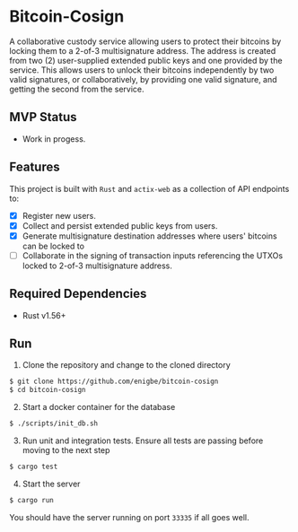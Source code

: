 # Bitcoin-Cosign

A collaborative custody service allowing users to protect their bitcoins by locking them to a 2-of-3 multisignature address. The address is created from two (2) user-supplied extended public keys and one provided by the service. This allows users to unlock their bitcoins independently by two valid signatures, or collaboratively, by providing one valid signature, and getting the second from the service.

## MVP Status
- Work in progess. 

## Features
This project is built with `Rust` and `actix-web` as a collection of API endpoints to:
- [x] Register new users.
- [x] Collect and persist extended public keys from users.
- [x] Generate multisignature destination addresses where users' bitcoins can be locked to
- [ ] Collaborate in the signing of transaction inputs referencing the UTXOs locked to 2-of-3 multisignature address. 

## Required Dependencies
- Rust v1.56+

## Run
1. Clone the repository and change to the cloned directory
```sh
$ git clone https://github.com/enigbe/bitcoin-cosign
$ cd bitcoin-cosign
```
2. Start a docker container for the database
```sh
$ ./scripts/init_db.sh
```
3. Run unit and integration tests. Ensure all tests are passing before moving to the next step
```sh
$ cargo test
```
4. Start the server
```sh
$ cargo run
```
You should have the server running on port `33335` if all goes well.